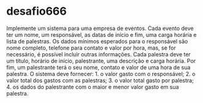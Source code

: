 # desafio666
Implemente um sistema para uma empresa de eventos. Cada evento deve ter um nome, um responsável, as datas de início e fim, uma carga horária e lista de palestras.   Os dados mínimos esperados para o responsável são nome completo, telefone para contato e valor por hora, mas, se for necessário, é possível incluir outras informações. Cada palestra deve ter um título, horário de início, palestrante, uma descrição e carga horária. Por fim, um palestrante terá o seu nome, contato e valor de uma hora de sua palestra.  O sistema deve fornecer: 1. o valor gasto com o responsável; 2. o valor total dos gastos com as palestras; 3. o valor total gasto por palestra; 4. os dados do palestrante com o maior e menor valor gasto em sua palestra.
